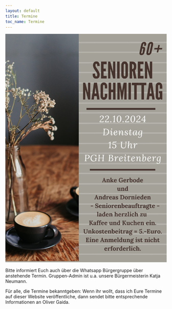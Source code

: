 ```yaml
---
layout: default
title: Termine
toc_name: Termine
---
```


<!-- aktuell wurden keine Termine an den Internetverantwortlichen gemeldet. -->

<a href="#" class="image featured"><img src="images/seniorennachmittag.jpg" alt="" /></a>


Bitte informiert Euch auch über die Whatsapp Bürgergruppe über anstehende Termin. Gruppen-Admin ist u.a. unsere Bürgermeisterin Katja Neumann.

Für alle, die Termine bekanntgeben: Wenn ihr wollt, dass ich Eure Termine auf dieser Website veröffentliche, dann sendet bitte entsprechende Informationen an Oliver Gaida.
